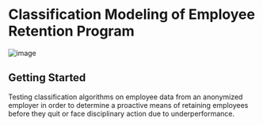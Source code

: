 # Classification Modeling of Employee Retention Program

![image](https://user-images.githubusercontent.com/29715062/37113674-088950ee-2214-11e8-9041-b2b99d21633d.png)

## Getting Started

Testing classification algorithms on employee data from an anonymized employer in order to determine a proactive means of retaining employees before they quit or face disciplinary action due to underperformance. 
